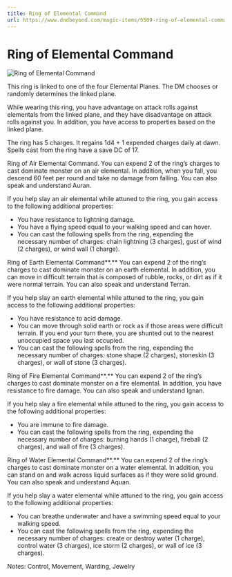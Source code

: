 ```yaml
---
title: Ring of Elemental Command
url: https://www.dndbeyond.com/magic-items/5509-ring-of-elemental-command
---
```


# Ring of Elemental Command

![Ring of Elemental Command](ring-of-elemental-command.png)

This ring is linked to one of the four Elemental Planes. The DM chooses or randomly determines the linked plane.

While wearing this ring, you have advantage on attack rolls against elementals from the linked plane, and they have disadvantage on attack rolls against you. In addition, you have access to properties based on the linked plane.

The ring has 5 charges. It regains 1d4 + 1 expended charges daily at dawn. Spells cast from the ring have a save DC of 17.

Ring of Air Elemental Command. You can expend 2 of the ring’s charges to cast dominate monster on an air elemental. In addition, when you fall, you descend 60 feet per round and take no damage from falling. You can also speak and understand Auran.

If you help slay an air elemental while attuned to the ring, you gain access to the following additional properties:

- You have resistance to lightning damage.
- You have a flying speed equal to your walking speed and can hover.
- You can cast the following spells from the ring, expending the necessary number of charges: chain lightning (3 charges), gust of wind (2 charges), or wind wall (1 charge).

Ring of Earth Elemental Command**.** You can expend 2 of the ring’s charges to cast dominate monster on an earth elemental. In addition, you can move in difficult terrain that is composed of rubble, rocks, or dirt as if it were normal terrain. You can also speak and understand Terran.

If you help slay an earth elemental while attuned to the ring, you gain access to the following additional properties:

- You have resistance to acid damage.
- You can move through solid earth or rock as if those areas were difficult terrain. If you end your turn there, you are shunted out to the nearest unoccupied space you last occupied.
- You can cast the following spells from the ring, expending the necessary number of charges: stone shape (2 charges), stoneskin (3 charges), or wall of stone (3 charges).

Ring of Fire Elemental Command**.** You can expend 2 of the ring’s charges to cast dominate monster on a fire elemental. In addition, you have resistance to fire damage. You can also speak and understand Ignan.

If you help slay a fire elemental while attuned to the ring, you gain access to the following additional properties:

- You are immune to fire damage.
- You can cast the following spells from the ring, expending the necessary number of charges: burning hands (1 charge), fireball (2 charges), and wall of fire (3 charges).

Ring of Water Elemental Command**.** You can expend 2 of the ring’s charges to cast dominate monster on a water elemental. In addition, you can stand on and walk across liquid surfaces as if they were solid ground. You can also speak and understand Aquan.

If you help slay a water elemental while attuned to the ring, you gain access to the following additional properties:

- You can breathe underwater and have a swimming speed equal to your walking speed.
- You can cast the following spells from the ring, expending the necessary number of charges: create or destroy water (1 charge), control water (3 charges), ice storm (2 charges), or wall of ice (3 charges).

Notes: Control, Movement, Warding, Jewelry